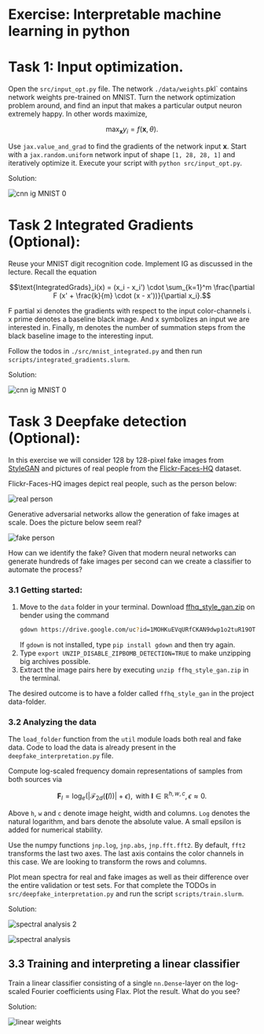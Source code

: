 # Exercise: Interpretable machine learning in python

# Task 1: Input optimization.
Open the `src/input_opt.py` file. The network `./data/weights`.pkl` contains network weights pre-trained on MNIST. Turn the network optimization problem around, and find an input that makes a particular output neuron extremely happy. In other words maximize,

```math
\max_\mathbf{x} y_i = f(\mathbf{x}, \theta) .
```

Use `jax.value_and_grad` to find the gradients of the network input $\mathbf{x}$.
Start with a `jax.random.uniform` network input of shape `[1, 28, 28, 1]` and 
iteratively optimize it. Execute your script with `python src/input_opt.py`.

Solution:

![cnn ig MNIST 0](./figures/x_opt.png)

# Task 2 Integrated Gradients (Optional):


Reuse your MNIST digit recognition code. Implement IG as discussed in the lecture. Recall the equation

```math
\text{IntegratedGrads}_i(x) = (x_i - x_i') \cdot \sum_{k=1}^m \frac{\partial F (x' + \frac{k}{m} \cdot (x - x'))}{\partial x_i}.
```

F partial xi denotes the gradients with respect to the input color-channels i.
x prime denotes a baseline black image. And x symbolizes an input we are interested in.
Finally, m denotes the number of summation steps from the black baseline image to the interesting input.

Follow the todos in `./src/mnist_integrated.py` and then run `scripts/integrated_gradients.slurm`.

Solution:

![cnn ig MNIST 0](./figures/IG_MNIST_0.png)


# Task 3 Deepfake detection (Optional):
In this exercise we will consider 128 by 128-pixel fake images from [StyleGAN](https://github.com/NVlabs/stylegan) and pictures of real people from the  [Flickr-Faces-HQ](https://github.com/NVlabs/ffhq-dataset) dataset.

Flickr-Faces-HQ images depict real people, such as the person below:

![real person](./figures/real.png)

Generative adversarial networks allow the generation of fake images at scale. Does the picture below seem real? 

![fake person](./figures/fake.png)

How can we identify the fake? Given that modern neural networks can generate hundreds of fake images per second can we create a classifier to automate the process?

### 3.1 Getting started:
1. Move to the `data` folder in your terminal. Download [ffhq_style_gan.zip](https://drive.google.com/uc?id=1MOHKuEVqURfCKAN9dwp1o2tuR19OTQCF&export=download) on bender using the command
   ```bash
   gdown https://drive.google.com/uc?id=1MOHKuEVqURfCKAN9dwp1o2tuR19OTQCF
   ```
   If `gdown` is not installed, type `pip install gdown` and then try again.
2. Type `export UNZIP_DISABLE_ZIPBOMB_DETECTION=TRUE` to make unzipping big archives possible.
3. Extract the image pairs here by executing `unzip ffhq_style_gan.zip` in the terminal.

The desired outcome is to have a folder called `ffhq_style_gan` in the project data-folder.


### 3.2 Analyzing the data
The `load_folder` function from the `util` module loads both real and fake data.
Code to load the data is already present in the `deepfake_interpretation.py` file.

Compute log-scaled frequency domain representations of samples from both sources via

``` math
\mathbf{F}_I =  \log_e (| \mathcal{F}_{2d}(\mathbf(I)) | + \epsilon ), \text{ with } \mathbf{I} \in \mathbb{R}^{h,w,c}, \epsilon \approx 0 .
```

Above `h`, `w` and `c` denote image height, width and columns. `Log` denotes the natural logarithm, and bars denote the absolute value. A small epsilon is added for numerical stability.

Use the numpy functions `jnp.log`, `jnp.abs`, `jnp.fft.fft2`. By default, `fft2` transforms the last two axes. The last axis contains the color channels in this case. We are looking to transform the rows and columns.

Plot mean spectra for real and fake images as well as their difference over the entire validation or test sets. For that complete the TODOs in `src/deepfake_interpretation.py` and run the script `scripts/train.slurm`.

Solution:

![spectral analysis 2](./figures/log_mean_fft_2_diff.png)

![spectral analysis](./figures/log_mean_fft_2_1d.png)

## 3.3 Training and interpreting a linear classifier
Train a linear classifier consisting of a single `nn.Dense`-layer on the log-scaled Fourier coefficients using Flax. Plot the result. What do you see?

Solution:

![linear weights](./figures/classifier_comparison.png)
